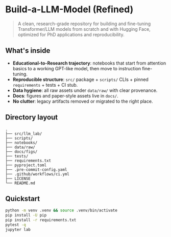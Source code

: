 # Build-a-LLM-Model (Refined)

> A clean, research-grade repository for building and fine-tuning Transformer/LLM models from scratch and with Hugging Face, optimized for PhD applications and reproducibility.

## What's inside

- **Educational-to-Research trajectory**: notebooks that start from attention basics to a working GPT-like model, then move to instruction fine-tuning.
- **Reproducible structure**: `src/` package + `scripts/` CLIs + pinned `requirements` + tests + CI stub.
- **Data hygiene**: all raw assets under `data/raw/` with clear provenance.
- **Docs**: figures and paper-style assets live in `docs/`.
- **No clutter**: legacy artifacts removed or migrated to the right place.

## Directory layout

```
.
├── src/llm_lab/
├── scripts/
├── notebooks/
├── data/raw/
├── docs/figs/
├── tests/
├── requirements.txt
├── pyproject.toml
├── .pre-commit-config.yaml
├── .github/workflows/ci.yml
├── LICENSE
└── README.md
```

## Quickstart

```bash
python -m venv .venv && source .venv/bin/activate
pip install -U pip
pip install -r requirements.txt
pytest -q
jupyter lab
```
